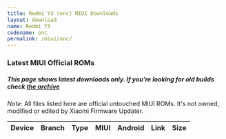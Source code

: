 ```yaml
---
title: Redmi Y3 (onc) MIUI Downloads
layout: download
name: Redmi Y3
codename: onc
permalink: /miui/onc/
---
```

### Latest MIUI Official ROMs
##### This page shows latest downloads only. If you're looking for old builds check [the archive](/archive/miui/onc/)
*Note*: All files listed here are official untouched MIUI ROMs. It's not owned, modified or edited by Xiaomi Firmware Updater.


<div class="table-responsive-md" id="table-wrapper">
<table id="miui" class="compact table table-striped table-hover table-sm">
    <thead class="thead-dark">
        <tr>
            <th>Device</th>
            <th>Branch</th>
            <th>Type</th>
            <th>MIUI</th>
            <th>Android</th>
            <th>Link</th>
            <th>Size</th>
        </tr>
    </thead>
    <script>loadMiuiDownloads('onc')</script>
</table>
</div>


